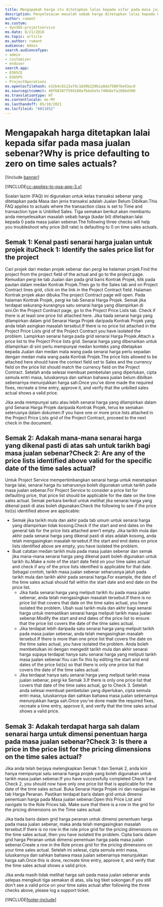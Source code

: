 ```yaml
---
title: Mengapakah harga itu ditetapkan lalai kepada sifar pada masa jualan sebenar?
description: Penyelesaian masalah sebab harga ditetapkan lalai kepada 0 pada masa jualan sebenar.
author: rumant
ms.custom:
- dyn365-projectservice
ms.date: 8/21/2018
ms.topic: article
ms.author: rumant
audience: Admin
search.audienceType:
- admin
- customizer
- enduser
search.app:
- D365CE
- D365PS
- ProjectOperations
ms.openlocfilehash: e32b4c8113afdc18d9b220b1a8daf5007be93ac8
ms.sourcegitcommit: 40f68387f594180af64a5e5c748b6efa188bd300
ms.translationtype: HT
ms.contentlocale: ms-MY
ms.lasthandoff: 05/10/2021
ms.locfileid: "6011652"
---
```

# <a name="why-is-price-defaulting-to-zero-on-time-sales-actuals"></a><span data-ttu-id="9f979-103">Mengapakah harga ditetapkan lalai kepada sifar pada masa jualan sebenar?</span><span class="sxs-lookup"><span data-stu-id="9f979-103">Why is price defaulting to zero on time sales actuals?</span></span>

[!include [banner](../includes/psa-now-project-operations.md)]

[!INCLUDE[cc-applies-to-psa-app-3.x](../includes/cc-applies-to-psa-app-3x.md)]

<span data-ttu-id="9f979-104">Soalan lazim (FAQ) ini digunakan untuk kelas transaksi sebenar yang ditetapkan pada Masa dan jenis transaksi adalah Jualan Belum Dibilkan.</span><span class="sxs-lookup"><span data-stu-id="9f979-104">This FAQ applies to actuals where the transaction class is set to Time and transaction type is Unbilled Sales.</span></span> <span data-ttu-id="9f979-105">Tiga semakan berikut akan membantu anda menyelesaikan masalah sebab harga (kadar bil) ditetapkan lalai kepada 0 pada masa jualan sebenar.</span><span class="sxs-lookup"><span data-stu-id="9f979-105">The following three checks will help you troubleshoot why price (bill rate) is defaulting to 0 on time sales actuals.</span></span>

## <a name="check-1-identify-the-sales-price-list-for-the-project"></a><span data-ttu-id="9f979-106">Semak 1: Kenal pasti senarai harga jualan untuk projek itu</span><span class="sxs-lookup"><span data-stu-id="9f979-106">Check 1: Identify the sales price list for the project</span></span>

<span data-ttu-id="9f979-107">Cari projek dari medan projek sebenar dan pergi ke halaman projek.</span><span class="sxs-lookup"><span data-stu-id="9f979-107">Find the project from the project field of the actual and go to the project page.</span></span> <span data-ttu-id="9f979-108">Kemudian pergi ke tab Jualan dan pada grid baris Kontrak Projek, klik pada pautan dalam medan Kontrak Projek.</span><span class="sxs-lookup"><span data-stu-id="9f979-108">Then go to the Sales tab and on Project Contract lines grid, click on the link in the Project Contract field.</span></span> <span data-ttu-id="9f979-109">Halaman Kontrak projek akan dibuka.</span><span class="sxs-lookup"><span data-stu-id="9f979-109">The project Contract page will open.</span></span> <span data-ttu-id="9f979-110">Pada halaman Kontrak Projek, pergi ke tab Senarai Harga Projek. Semak jika terdapat sekurang-kurangnya satu senarai harga yang dilampirkan di sini.</span><span class="sxs-lookup"><span data-stu-id="9f979-110">On the Project Contract page, go to the Project Price Lists tab. Check if there is at least one price list attached here.</span></span> <span data-ttu-id="9f979-111">Jika tiada senarai harga yang dilampirkan dalam grid Senarai Harga Projek daripada Kontrak Projek yang anda telah asingkan masalah tersebut.</span><span class="sxs-lookup"><span data-stu-id="9f979-111">If there is no price list attached in the Project Price Lists grid of the Project Contract you have isolated the problem.</span></span> <span data-ttu-id="9f979-112">Lampirkan senarai harga pada grid senarai Harga Projek.</span><span class="sxs-lookup"><span data-stu-id="9f979-112">Attach a price list to the Project Price lists grid.</span></span> <span data-ttu-id="9f979-113">Senarai harga yang dibenarkan untuk dilampirkan di sini perlu mempunyai medan konteks yang ditetapkan kepada Jualan dan medan mata wang pada senarai harga perlu sepadan dengan medan mata wang pada Kontrak Projek.</span><span class="sxs-lookup"><span data-stu-id="9f979-113">The price lists allowed to be attached here should have the context field set to Sales and the currency field on the price list should match the currency field on the Project Contract.</span></span> <span data-ttu-id="9f979-114">Setelah anda selesai membuat pembetulan yang diperlukan, cipta semula entri masa, luluskannya dan sahkan bahawa jualan belum dibilkan sebenarnya menunjukkan harga sah.</span><span class="sxs-lookup"><span data-stu-id="9f979-114">Once you’ve done made the required fixes, recreate a time entry, approve it, and verify that the unbilled sales actual shows a valid price.</span></span> 

<span data-ttu-id="9f979-115">Jika anda mempunyai satu atau lebih senarai harga yang dilampirkan dalam grid Senarai Harga Projek daripada Kontrak Projek, terus ke semakan seterusnya dalam dokumen.</span><span class="sxs-lookup"><span data-stu-id="9f979-115">If you have one or more price lists attached in the Project Price Lists grid of the Project Contract, proceed to the next check in the document.</span></span>

## <a name="check-2-are-any-of-the-price-lists-identified-above-valid-for-the-specific-date-of-the-time-sales-actual"></a><span data-ttu-id="9f979-116">Semak 2: Adakah mana-mana senarai harga yang dikenal pasti di atas sah untuk tarikh bagi masa jualan sebenar?</span><span class="sxs-lookup"><span data-stu-id="9f979-116">Check 2: Are any of the price lists identified above valid for the specific date of the time sales actual?</span></span>

<span data-ttu-id="9f979-117">Untuk Project Service mempertimbangkan senarai harga untuk menetapkan harga lalai, senarai harga itu seharusnya boleh digunakan untuk tarikh pada masa jualan sebenar.</span><span class="sxs-lookup"><span data-stu-id="9f979-117">For Project Service to consider a price list for defaulting price, that price list should be applicable for the date on the time sales actual.</span></span> <span data-ttu-id="9f979-118">Semak perkara berikut untuk melihat jika senarai harga yang dikenal pasti di atas boleh digunakan:</span><span class="sxs-lookup"><span data-stu-id="9f979-118">Check the following to see if the price list(s) identified above are applicable:</span></span>
- <span data-ttu-id="9f979-119">Semak jika tarikh mula dan akhir pada tab umum untuk senarai harga yang dilampirkan tidak kosong.</span><span class="sxs-lookup"><span data-stu-id="9f979-119">Check if the start and end dates on the general tab for the price lists attached aren’t empty.</span></span> <span data-ttu-id="9f979-120">Jika tarikh mula dan akhir pada senarai harga yang dikenal pasti di atas adalah kosong, anda telah mengasingkan masalah tersebut.</span><span class="sxs-lookup"><span data-stu-id="9f979-120">If the start and end dates on price lists identified above are empty, you have isolated the problem.</span></span> 
- <span data-ttu-id="9f979-121">Buat catatan medan tarikh mula pada masa jualan sebenar dan semak jika mana-mana senarai harga yang dikenal pasti boleh digunakan untuk tarikh itu.</span><span class="sxs-lookup"><span data-stu-id="9f979-121">Make a note of the start date field on your time sales actual and check if any of the price lists identified is applicable for that date.</span></span> <span data-ttu-id="9f979-122">Sebagai contoh, tarikh masa jualan sebenar seharusnya jatuh pada tarikh mula dan tarikh akhir pada senarai harga.</span><span class="sxs-lookup"><span data-stu-id="9f979-122">For example, the date of the time sales actual should fall within the start date and end date on the price list.</span></span> 
    - <span data-ttu-id="9f979-123">Jika tiada senarai harga yang meliputi tarikh itu pada masa jualan sebenar, anda telah mengasingkan masalah tersebut.</span><span class="sxs-lookup"><span data-stu-id="9f979-123">If there is no price list that covers that date on the time sales actual, you have isolated the problem.</span></span> <span data-ttu-id="9f979-124">Ubah suai tarikh mula dan akhir bagi senarai harga untuk memastikan senarai harga meliputi tarikh masa jualan sebenar.</span><span class="sxs-lookup"><span data-stu-id="9f979-124">Modify the start and end dates of the price list to ensure that the price list covers the date of the time sales actual.</span></span> 
    - <span data-ttu-id="9f979-125">Jika terdapat lebih daripada satu senarai harga yang meliputi tarikh pada masa jualan sebenar, anda telah mengasingkan masalah tersebut.</span><span class="sxs-lookup"><span data-stu-id="9f979-125">If there is more than one price list that covers the date on the time sales actual, you have isolated the problem.</span></span> <span data-ttu-id="9f979-126">Anda boleh membetulkan ini dengan mengedit tarikh mula dan akhir senarai harga supaya terdapat hanya satu senarai harga yang meliputi tarikh masa jualan sebenar.</span><span class="sxs-lookup"><span data-stu-id="9f979-126">You can fix this by editing the start and end dates of the price list(s) so that there is only one price list that covers the date of the time sales actual.</span></span> 
    - <span data-ttu-id="9f979-127">Jika terdapat hanya satu senarai harga yang meliputi tarikh masa jualan sebenar, pergi ke Semak 3.</span><span class="sxs-lookup"><span data-stu-id="9f979-127">If there is only one price list that covers that date of the time sales actual, go to Check 3.</span></span>
<span data-ttu-id="9f979-128">Setelah anda selesai membuat pembetulan yang diperlukan, cipta semula entri masa, luluskannya dan sahkan bahawa masa jualan sebenarnya menunjukkan harga sah.</span><span class="sxs-lookup"><span data-stu-id="9f979-128">Once you’ve done made the required fixes, recreate a time entry, approve it, and verify that the time sales actual shows a valid price.</span></span>

## <a name="check-3-is-there-a-price-in-the-price-list-for-the-pricing-dimensions-on-the-time-sales-actual"></a><span data-ttu-id="9f979-129">Semak 3: Adakah terdapat harga sah dalam senarai harga untuk dimensi penentuan harga pada masa jualan sebenar?</span><span class="sxs-lookup"><span data-stu-id="9f979-129">Check 3: Is there a price in the price list for the pricing dimensions on the time sales actual?</span></span>

<span data-ttu-id="9f979-130">Jika anda telah berjaya melengkapkan Semak 1 dan Semak 2, anda kini hanya mempunyai satu senarai harga projek yang boleh digunakan untuk tarikh masa jualan sebenar.</span><span class="sxs-lookup"><span data-stu-id="9f979-130">If you have successfully completed Check 1 and Check 2, you should now have only one price list that is applicable for the date of the time sales actual.</span></span> <span data-ttu-id="9f979-131">Buka Senarai Harga Projek ini dan navigasi ke tab Harga Peranan. Pastikan terdapat baris dalam grid untuk dimensi penentuan harga pada Masa jualan sebenar.</span><span class="sxs-lookup"><span data-stu-id="9f979-131">Open this Price List and navigate to the Role Prices tab. Make sure that there is a row in the grid for the pricing dimensions on the Time sales actual.</span></span>

<span data-ttu-id="9f979-132">Jika tiada baris dalam grid harga peranan untuk dimensi penentuan harga pada masa jualan sebenar, maka anda telah mengasingkan masalah tersebut.</span><span class="sxs-lookup"><span data-stu-id="9f979-132">If there is no row in the role price grid for the pricing dimensions on the time sales actual, then you have isolated the problem.</span></span> <span data-ttu-id="9f979-133">Cipta baris dalam grid harga Peranan untuk dimensi penentuan harga pada masa jualan sebenar.</span><span class="sxs-lookup"><span data-stu-id="9f979-133">Create a row in the Role prices grid for the pricing dimensions on your time sales actual.</span></span> <span data-ttu-id="9f979-134">Setelah ini selesai, cipta semula entri masa, luluskannya dan sahkan bahawa masa jualan sebenarnya menunjukkan harga sah.</span><span class="sxs-lookup"><span data-stu-id="9f979-134">Once this is done, recreate time entry, approve it, and verify that the time sales actual shows a valid price.</span></span>

<span data-ttu-id="9f979-135">Jika anda masih tidak melihat harga sah pada masa jualan sebenar anda selepas mengikuti tiga semakan di atas, sila log tiket sokongan.</span><span class="sxs-lookup"><span data-stu-id="9f979-135">If you still don't see a valid price on your time sales actual after following the three checks above, please log a support ticket.</span></span> 



[!INCLUDE[footer-include](../includes/footer-banner.md)]
